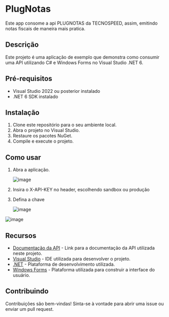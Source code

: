 # PlugNotas

Este app consome a api PLUGNOTAS da TECNOSPEED, assim, emitindo notas fiscais de maneira mais pratica.

## Descrição

Este projeto é uma aplicação de exemplo que demonstra como consumir uma API utilizando C# e Windows Forms no Visual Studio .NET 6.

## Pré-requisitos

- Visual Studio 2022 ou posterior instalado
- .NET 6 SDK instalado

## Instalação

1. Clone este repositório para o seu ambiente local.
2. Abra o projeto no Visual Studio.
3. Restaure os pacotes NuGet.
4. Compile e execute o projeto.

## Como usar

1. Abra a aplicação.
   
   ![image](https://github.com/DadoNitz/PlugNotas-WindowsFormApp/assets/107090154/8558e372-bc95-4f4d-8b8f-b214f3d7fa98)

4. Insira o X-API-KEY no header, escolhendo sandbox ou produção
5. Defina a chave
   
   ![image](https://github.com/DadoNitz/PlugNotas-WindowsFormApp/assets/107090154/0753e4f1-4680-4202-bd42-a1c89b1838c5)

![image](https://github.com/DadoNitz/PlugNotas-WindowsFormApp/assets/107090154/b50765fc-cefe-4509-8b52-0b0475a78f3b)

## Recursos

- [Documentação da API](https://docs.plugnotas.com.br) - Link para a documentação da API utilizada neste projeto.
- [Visual Studio](https://visualstudio.microsoft.com/) - IDE utilizada para desenvolver o projeto.
- [.NET](https://dotnet.microsoft.com/) - Plataforma de desenvolvimento utilizada.
- [Windows Forms](https://docs.microsoft.com/en-us/dotnet/desktop/winforms/?view=netdesktop-6.0) - Plataforma utilizada para construir a interface do usuário.

## Contribuindo

Contribuições são bem-vindas! Sinta-se à vontade para abrir uma issue ou enviar um pull request.

